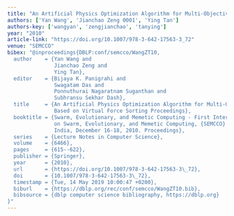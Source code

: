 ```yaml
---
title: "An Artificial Physics Optimization Algorithm for Multi-Objective Problems Based on Virtual Force Sorting Proceedings"
authors: ['Yan Wang', 'Jianchao Zeng 0001', 'Ying Tan']
authors-key: ['wangyan', 'zengjianchao', 'tanying']
year: "2010"
article-link: "https://doi.org/10.1007/978-3-642-17563-3_72"
venue: "SEMCCO"
bibex: "@inproceedings{DBLP:conf/semcco/WangZT10,
  author    = {Yan Wang and
               Jianchao Zeng and
               Ying Tan},
  editor    = {Bijaya K. Panigrahi and
               Swagatam Das and
               Ponnuthurai Nagaratnam Suganthan and
               Subhransu Sekhar Dash},
  title     = {An Artificial Physics Optimization Algorithm for Multi-Objective Problems
               Based on Virtual Force Sorting Proceedings},
  booktitle = {Swarm, Evolutionary, and Memetic Computing - First International Conference
               on Swarm, Evolutionary, and Memetic Computing, {SEMCCO} 2010, Chennai,
               India, December 16-18, 2010. Proceedings},
  series    = {Lecture Notes in Computer Science},
  volume    = {6466},
  pages     = {615--622},
  publisher = {Springer},
  year      = {2010},
  url       = {https://doi.org/10.1007/978-3-642-17563-3\_72},
  doi       = {10.1007/978-3-642-17563-3\_72},
  timestamp = {Tue, 14 May 2019 10:00:47 +0200},
  biburl    = {https://dblp.org/rec/conf/semcco/WangZT10.bib},
  bibsource = {dblp computer science bibliography, https://dblp.org}
}"
---
```


